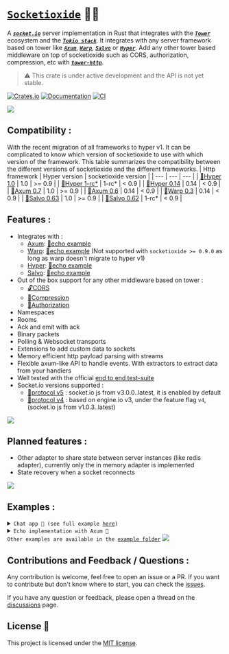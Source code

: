 # [`Socketioxide`](https://github.com/totodore/socketioxide) 🚀🦀

A [***`socket.io`***](https://socket.io) server implementation in Rust that integrates with the [***`Tower`***](https://tokio.rs/#tk-lib-tower) ecosystem and the [***`Tokio stack`***](https://tokio.rs). It integrates with any server framework based on tower like [***`Axum`***](https://docs.rs/axum/latest/axum/), [***`Warp`***](https://docs.rs/warp/latest/warp/), [***`Salvo`***](https://salvo.rs) or [***`Hyper`***](https://docs.rs/hyper/latest/hyper/). Add any other tower based middleware on top of socketioxide such as CORS, authorization, compression, etc with [***`tower-http`***](https://docs.rs/tower-http/latest/tower_http/).

> ⚠️ This crate is under active development and the API is not yet stable.



[![Crates.io](https://img.shields.io/crates/v/socketioxide.svg)](https://crates.io/crates/socketioxide)
[![Documentation](https://docs.rs/socketioxide/badge.svg)](https://docs.rs/socketioxide)
[![CI](https://github.com/Totodore/socketioxide/actions/workflows/github-ci.yml/badge.svg)](https://github.com/Totodore/socketioxide/actions/workflows/github-ci.yml)

<img src="https://raw.githubusercontent.com/andreasbm/readme/master/assets/lines/solar.png">

## Compatibility :
With the recent migration of all frameworks to hyper v1. It can be complicated to know which version of socketioxide to use with which version of the framework. This table summarizes the compatibility between the different versions of socketioxide and the different frameworks.
| Http framework | Hyper version | socketioxide version |
| --- | --- | --- |
| [🦀Hyper 1.0](https://docs.rs/hyper/latest/hyper/)       | 1.0    | >= 0.9 |
| [🦀Hyper 1-rc*](https://docs.rs/hyper/1.0.0-rc.4/hyper/) | 1-rc*  | < 0.9  |
| [🦀Hyper 0.14](https://docs.rs/hyper/0.14/hyper/)        | 0.14   | < 0.9  |
| [🦀Axum 0.7](https://docs.rs/axum/0.6/axum/)             | 1.0   | >= 0.9  |
| [🦀Axum 0.6](https://docs.rs/axum/latest/axum/)          | 0.14    | < 0.9 |
| [🦀Warp 0.3](https://docs.rs/warp/0.3/warp/)             | 0.14   | < 0.9  |
| [🦀Salvo 0.63](https://docs.rs/salvo/latest/salvo)       | 1.0    | >= 0.9 |
| [🦀Salvo 0.62](https://docs.rs/salvo/0.62/salvo)         | 1-rc*  | < 0.9  |

## Features :
* Integrates with :
  * [Axum](https://docs.rs/axum/latest/axum/): [🏓echo example](./examples/axum-echo/axum_echo.rs)
  * [Warp](https://docs.rs/warp/latest/warp/): [🏓echo example](https://github.com/Totodore/socketioxide/blob/v0.8.0/examples/warp-echo/warp_echo.rs) (Not supported with `socketioxide >= 0.9.0` as long as warp doesn't migrate to hyper v1)
  * [Hyper](https://docs.rs/hyper/latest/hyper/): [🏓echo example](./examples/hyper-echo/hyper_echo.rs)
  * [Salvo](https://salvo.rs): [🏓echo example](./examples/salvo-echo/salvo_echo.rs)
* Out of the box support for any other middleware based on tower :
  * [🔓CORS](https://docs.rs/tower-http/latest/tower_http/cors)
  * [📁Compression](https://docs.rs/tower-http/latest/tower_http/compression)
  * [🔐Authorization](https://docs.rs/tower-http/latest/tower_http/auth)
* Namespaces
* Rooms
* Ack and emit with ack
* Binary packets
* Polling & Websocket transports
* Extensions to add custom data to sockets
* Memory efficient http payload parsing with streams
* Flexible axum-like API to handle events. With extractors to extract data from your handlers
* Well tested with the official [end to end test-suite](https://github.com/totodore/socketioxide/actions) 
* Socket.io versions supported :
  * [🔌protocol v5](https://socket.io/docs/v4/) : socket.io js from v3.0.0..latest, it is enabled by default
  * [🔌protocol v4](https://github.com/socketio/socket.io-protocol/tree/v4) : based on engine.io v3, under the feature flag `v4`, (socket.io js from v1.0.3..latest)

<img src="https://raw.githubusercontent.com/andreasbm/readme/master/assets/lines/solar.png">

## Planned features :
* Other adapter to share state between server instances (like redis adapter), currently only the in memory adapter is implemented
* State recovery when a socket reconnects

<img src="https://raw.githubusercontent.com/andreasbm/readme/master/assets/lines/solar.png">

## Examples :
<details> <summary><code>Chat app 💬 (see full example <a href="./examples/chat">here</a>)</code></summary>

```rust
io.ns("/", |s: SocketRef| {
    s.on("new message", |s: SocketRef, Data::<String>(msg)| {
        let username = s.extensions.get::<Username>().unwrap().clone();
        let msg = Res::Message {
            username,
            message: msg,
        };
        s.broadcast().emit("new message", msg).ok();
    });

    s.on(
        "add user",
        |s: SocketRef, Data::<String>(username), user_cnt: State<UserCnt>| {
            if s.extensions.get::<Username>().is_some() {
                return;
            }
            let num_users = user_cnt.add_user();
            s.extensions.insert(Username(username.clone()));
            s.emit("login", Res::Login { num_users }).ok();

            let res = Res::UserEvent {
                num_users,
                username: Username(username),
            };
            s.broadcast().emit("user joined", res).ok();
        },
    );

    s.on("typing", |s: SocketRef| {
        let username = s.extensions.get::<Username>().unwrap().clone();
        s.broadcast()
            .emit("typing", Res::Username { username })
            .ok();
    });

    s.on("stop typing", |s: SocketRef| {
        let username = s.extensions.get::<Username>().unwrap().clone();
        s.broadcast()
            .emit("stop typing", Res::Username { username })
            .ok();
    });

    s.on_disconnect(|s: SocketRef, user_cnt: State<UserCnt>| {
        if let Some(username) = s.extensions.get::<Username>() {
            let num_users = user_cnt.remove_user();
            let res = Res::UserEvent {
                num_users,
                username: username.clone(),
            };
            s.broadcast().emit("user left", res).ok();
        }
    });
});

```

</details>
<details> <summary><code>Echo implementation with Axum 🏓</code></summary>

```rust
use axum::routing::get;
use serde_json::Value;
use socketioxide::{
    extract::{AckSender, Bin, Data, SocketRef},
    SocketIo,
};
use tracing::info;
use tracing_subscriber::FmtSubscriber;

fn on_connect(socket: SocketRef, Data(data): Data<Value>) {
    info!("Socket.IO connected: {:?} {:?}", socket.ns(), socket.id);
    socket.emit("auth", data).ok();

    socket.on(
        "message",
        |socket: SocketRef, Data::<Value>(data), Bin(bin)| {
            info!("Received event: {:?} {:?}", data, bin);
            socket.bin(bin).emit("message-back", data).ok();
        },
    );

    socket.on(
        "message-with-ack",
        |Data::<Value>(data), ack: AckSender, Bin(bin)| {
            info!("Received event: {:?} {:?}", data, bin);
            ack.bin(bin).send(data).ok();
        },
    );
}

#[tokio::main]
async fn main() -> Result<(), Box<dyn std::error::Error>> {
    tracing::subscriber::set_global_default(FmtSubscriber::default())?;

    let (layer, io) = SocketIo::new_layer();

    io.ns("/", on_connect);
    io.ns("/custom", on_connect);

    let app = axum::Router::new()
        .route("/", get(|| async { "Hello, World!" }))
        .layer(layer);

    info!("Starting server");

    let listener = tokio::net::TcpListener::bind("0.0.0.0:3000").await.unwrap();
    axum::serve(listener, app).await.unwrap();

    Ok(())
}
```
</details>
<code>Other examples are available in the <a href="./examples">example folder</a></code>

<img src="https://raw.githubusercontent.com/andreasbm/readme/master/assets/lines/solar.png">

## Contributions and Feedback / Questions :
Any contribution is welcome, feel free to open an issue or a PR. If you want to contribute but don't know where to start, you can check the [issues](https://github.com/totodore/socketioxide/issues).

If you have any question or feedback, please open a thread on the [discussions](https://github.com/totodore/socketioxide/discussions) page.

## License 🔐
This project is licensed under the [MIT license](./LICENSE).
